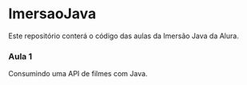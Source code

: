 # ImersaoJava
Este repositório conterá o código das aulas da Imersão Java da Alura.

### Aula 1

Consumindo uma API de filmes com Java.

